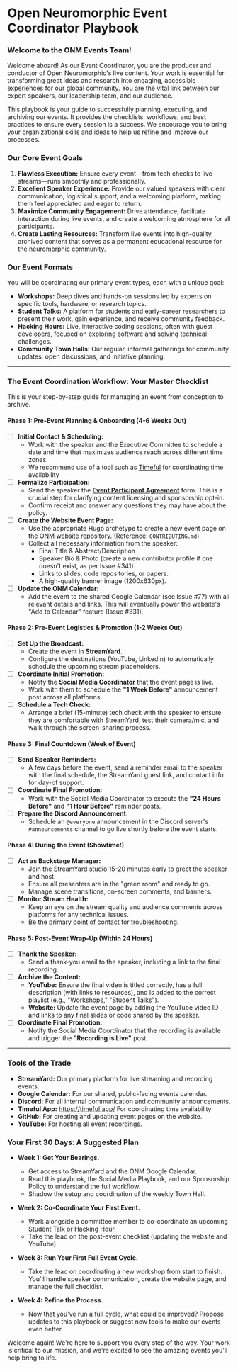 # Open Neuromorphic Event Coordinator Playbook

### **Welcome to the ONM Events Team!**

Welcome aboard! As our Event Coordinator, you are the producer and conductor of Open Neuromorphic's live content. Your work is essential for transforming great ideas and research into engaging, accessible experiences for our global community. You are the vital link between our expert speakers, our leadership team, and our audience.

This playbook is your guide to successfully planning, executing, and archiving our events. It provides the checklists, workflows, and best practices to ensure every session is a success. We encourage you to bring your organizational skills and ideas to help us refine and improve our processes.

### **Our Core Event Goals**

1.  **Flawless Execution:** Ensure every event—from tech checks to live streams—runs smoothly and professionally.
2.  **Excellent Speaker Experience:** Provide our valued speakers with clear communication, logistical support, and a welcoming platform, making them feel appreciated and eager to return.
3.  **Maximize Community Engagement:** Drive attendance, facilitate interaction during live events, and create a welcoming atmosphere for all participants.
4.  **Create Lasting Resources:** Transform live events into high-quality, archived content that serves as a permanent educational resource for the neuromorphic community.

### **Our Event Formats**

You will be coordinating our primary event types, each with a unique goal:

*   **Workshops:** Deep dives and hands-on sessions led by experts on specific tools, hardware, or research topics.
*   **Student Talks:** A platform for students and early-career researchers to present their work, gain experience, and receive community feedback.
*   **Hacking Hours:** Live, interactive coding sessions, often with guest developers, focused on exploring software and solving technical challenges.
*   **Community Town Halls:** Our regular, informal gatherings for community updates, open discussions, and initiative planning.

---

### **The Event Coordination Workflow: Your Master Checklist**

This is your step-by-step guide for managing an event from conception to archive.

#### **Phase 1: Pre-Event Planning & Onboarding (4-6 Weeks Out)**

*   [ ] **Initial Contact & Scheduling:**
    *   Work with the speaker and the Executive Committee to schedule a date and time that maximizes audience reach across different time zones.
    *   We recommend use of a tool such as [Timeful](https://timeful.app/) for coordinating time availability
* [ ] **Formalize Participation:**
    *   Send the speaker the **[Event Participant Agreement](https://github.com/open-neuromorphic/communications/blob/main/docs/policies/event_participant_agreement.md)** form. This is a crucial step for clarifying content licensing and sponsorship opt-in.
    *   Confirm receipt and answer any questions they may have about the policy.
*   [ ] **Create the Website Event Page:**
    *   Use the appropriate Hugo archetype to create a new event page on the [ONM website repository](https://github.com/open-neuromorphic/open-neuromorphic.github.io). (Reference: `CONTRIBUTING.md`).
    *   Collect all necessary information from the speaker:
        *   Final Title & Abstract/Description
        *   Speaker Bio & Photo (create a new contributor profile if one doesn't exist, as per Issue #341).
        *   Links to slides, code repositories, or papers.
        *   A high-quality banner image (1200x630px).
*   [ ] **Update the ONM Calendar:**
    *   Add the event to the shared Google Calendar (see Issue #77) with all relevant details and links. This will eventually power the website's "Add to Calendar" feature (Issue #331).

#### **Phase 2: Pre-Event Logistics & Promotion (1-2 Weeks Out)**

*   [ ] **Set Up the Broadcast:**
    *   Create the event in **StreamYard**.
    *   Configure the destinations (YouTube, LinkedIn) to automatically schedule the upcoming stream placeholders.
*   [ ] **Coordinate Initial Promotion:**
    *   Notify the **Social Media Coordinator** that the event page is live.
    *   Work with them to schedule the **"1 Week Before"** announcement post across all platforms.
*   [ ] **Schedule a Tech Check:**
    *   Arrange a brief (15-minute) tech check with the speaker to ensure they are comfortable with StreamYard, test their camera/mic, and walk through the screen-sharing process.

#### **Phase 3: Final Countdown (Week of Event)**

*   [ ] **Send Speaker Reminders:**
    *   A few days before the event, send a reminder email to the speaker with the final schedule, the StreamYard guest link, and contact info for day-of support.
*   [ ] **Coordinate Final Promotion:**
    *   Work with the Social Media Coordinator to execute the **"24 Hours Before"** and **"1 Hour Before"** reminder posts.
*   [ ] **Prepare the Discord Announcement:**
    *   Schedule an `@everyone` announcement in the Discord server's `#announcements` channel to go live shortly before the event starts.

#### **Phase 4: During the Event (Showtime!)**

*   [ ] **Act as Backstage Manager:**
    *   Join the StreamYard studio 15-20 minutes early to greet the speaker and host.
    *   Ensure all presenters are in the "green room" and ready to go.
    *   Manage scene transitions, on-screen comments, and banners.
*   [ ] **Monitor Stream Health:**
    *   Keep an eye on the stream quality and audience comments across platforms for any technical issues.
    *   Be the primary point of contact for troubleshooting.

#### **Phase 5: Post-Event Wrap-Up (Within 24 Hours)**

*   [ ] **Thank the Speaker:**
    *   Send a thank-you email to the speaker, including a link to the final recording.
*   [ ] **Archive the Content:**
    *   **YouTube:** Ensure the final video is titled correctly, has a full description (with links to resources), and is added to the correct playlist (e.g., "Workshops," "Student Talks").
    *   **Website:** Update the event page by adding the YouTube video ID and links to any final slides or code shared by the speaker.
*   [ ] **Coordinate Final Promotion:**
    *   Notify the Social Media Coordinator that the recording is available and trigger the **"Recording is Live"** post.

---

### **Tools of the Trade**

*   **StreamYard:** Our primary platform for live streaming and recording events.
*   **Google Calendar:** For our shared, public-facing events calendar.
*   **Discord:** For all internal communication and community announcements.
*   **Timeful App:** https://timeful.app/ For coordinating time availability
*   **GitHub:** For creating and updating event pages on the website.
*   **YouTube:** For hosting all event recordings.

### **Your First 30 Days: A Suggested Plan**

*   **Week 1: Get Your Bearings.**
    *   Get access to StreamYard and the ONM Google Calendar.
    *   Read this playbook, the Social Media Playbook, and our Sponsorship Policy to understand the full workflow.
    *   Shadow the setup and coordination of the weekly Town Hall.

*   **Week 2: Co-Coordinate Your First Event.**
    *   Work alongside a committee member to co-coordinate an upcoming Student Talk or Hacking Hour.
    *   Take the lead on the post-event checklist (updating the website and YouTube).

*   **Week 3: Run Your First Full Event Cycle.**
    *   Take the lead on coordinating a new workshop from start to finish. You'll handle speaker communication, create the website page, and manage the full checklist.

*   **Week 4: Refine the Process.**
    *   Now that you've run a full cycle, what could be improved? Propose updates to this playbook or suggest new tools to make our events even better.

Welcome again! We're here to support you every step of the way. Your work is critical to our mission, and we're excited to see the amazing events you'll help bring to life.